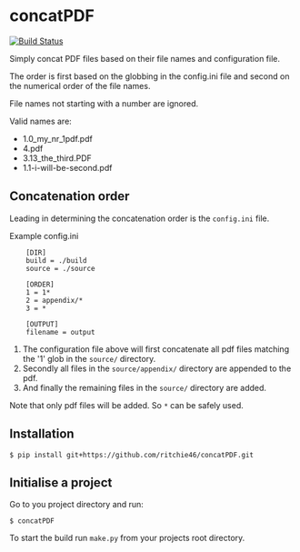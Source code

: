 # concatPDF

[![Build Status](https://travis-ci.org/ritchie46/concatPDF.svg?branch=master)](https://travis-ci.org/ritchie46/concatPDF)

Simply concat PDF files based on their file names and configuration file.

The order is first based on the globbing in the config.ini file and second on the numerical order of the file names.

File names not starting with a number are ignored.

Valid names are:

* 1.0_my_nr_1pdf.pdf
* 4.pdf
* 3.13_the_third.PDF
* 1.1-i-will-be-second.pdf

## Concatenation order

Leading in determining the concatenation order is the `config.ini` file.

Example config.ini
```
    [DIR]
    build = ./build
    source = ./source

    [ORDER]
    1 = 1*
    2 = appendix/*
    3 = *

    [OUTPUT]
    filename = output
```

1. The configuration file above will first concatenate all pdf files matching the '1' glob in the `source/` directory.
2. Secondly all files in the `source/appendix/` directory are appended to the pdf.
3. And finally the remaining files in the `source/` directory are added.

Note that only pdf files will be added. So `*` can be safely used.

## Installation

`$ pip install git+https://github.com/ritchie46/concatPDF.git`

## Initialise a project

Go to you project directory and run:

`$ concatPDF`

To start the build run `make.py` from your projects root directory.

